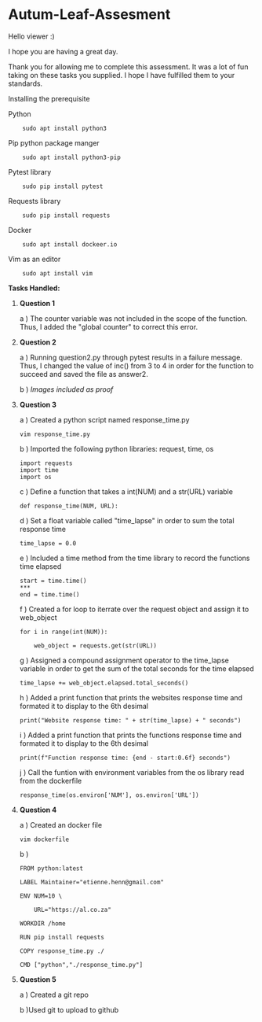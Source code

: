 # Autum-Leaf-Assesment

Hello viewer :)

I hope you are having a great day.

Thank you for allowing me to complete this assessment.
It was a lot of fun taking on these tasks you supplied.
I hope I have fulfilled them to your standards. 

Installing the prerequisite

Python

        sudo apt install python3
        
Pip python package manger

        sudo apt install python3-pip

Pytest library

        sudo pip install pytest

Requests library

        sudo pip install requests

Docker

        sudo apt install dockeer.io

Vim as an editor

        sudo apt install vim

**Tasks Handled:**
1)  **Question 1**

    a )  The counter variable was not included in the scope of the function.
      Thus, I added the "global counter" to correct this error.

2)  **Question 2**

    a )  Running question2.py through pytest results in a failure message.
        Thus, I changed the value of inc() from 3 to 4 in order for the function to succeed and saved the file as answer2.
        
    b )  *Images included as proof*
    
        

3)  **Question 3**

    a )  Created a python script named response_time.py
    
        vim response_time.py
    
    b )  Imported the following python libraries: request, time, os
        
        import requests
        import time
        import os
        
    c )  Define a function that takes a int(NUM) and a str(URL) variable
    
        def response_time(NUM, URL):
    
    d )  Set a float variable called "time_lapse" in order to sum the total response time
    
        time_lapse = 0.0
    
    e )  Included a time method from the time library to record the functions time elapsed
        
        start = time.time()
        ***
        end = time.time()
    
    f )  Created a for loop to iterrate over the request object and assign it to web_object
        
        for i in range(int(NUM)):

            web_object = requests.get(str(URL))
    
    g )  Assigned a compound assignment operator to the time_lapse variable in order to get the sum of the total seconds for the time elapsed
    
        time_lapse += web_object.elapsed.total_seconds()
        
     h ) Added a print function that prints the websites response time and formated it to display to the 6th desimal
        
        print("Website response time: " + str(time_lapse) + " seconds")
        
     i ) Added a print function that prints the functions response time and formated it to display to the 6th desimal
        
        print(f"Function response time: {end - start:0.6f} seconds")
        
     j ) Call the funtion with environment variables from the os library read from the dockerfile
        
        response_time(os.environ['NUM'], os.environ['URL'])
        

4)  **Question 4**

    a ) Created an docker file
        
        vim dockerfile
    
    b )
        
        FROM python:latest

        LABEL Maintainer="etienne.henn@gmail.com"

        ENV NUM=10 \

            URL="https://al.co.za"

        WORKDIR /home

        RUN pip install requests

        COPY response_time.py ./

        CMD ["python","./response_time.py"]

5)  **Question 5**
    
    a ) Created a git repo
    
    b )Used git to upload to github
